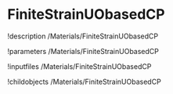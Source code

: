 <!-- MOOSE Documentation Stub: Remove this when content is added. -->

# FiniteStrainUObasedCP
!description /Materials/FiniteStrainUObasedCP

!parameters /Materials/FiniteStrainUObasedCP

!inputfiles /Materials/FiniteStrainUObasedCP

!childobjects /Materials/FiniteStrainUObasedCP
